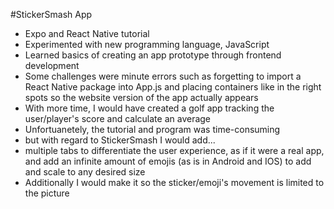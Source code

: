#StickerSmash App
- Expo and React Native tutorial
- Experimented with new programming language, JavaScript
- Learned basics of creating an app prototype through frontend development
- Some challenges were minute errors such as forgetting to import a React Native package into App.js and placing containers like in the right spots so the website version of the app actually appears
- With more time, I would have created a golf app tracking the user/player's score and calculate an average
- Unfortuanetely, the tutorial and program was time-consuming
- but with regard to StickerSmash I would add...
- multiple tabs to differentiate the user experience, as if it were a real app, and add an infinite amount of emojis (as is in Android and IOS) to add and scale to any desired size
- Additionally I would make it so the sticker/emoji's movement is limited to the picture
